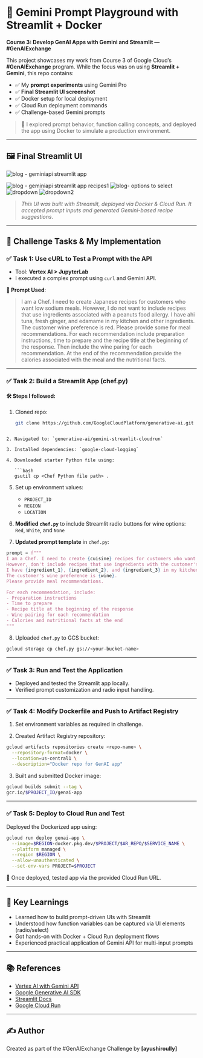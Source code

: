 
# 💬 Gemini Prompt Playground with Streamlit + Docker  
**Course 3: Develop GenAI Apps with Gemini and Streamlit — #GenAIExchange**

This project showcases my work from Course 3 of Google Cloud’s **#GenAIExchange** program. While the focus was on using **Streamlit + Gemini**, this repo contains:

- ✅ My **prompt experiments** using Gemini Pro  
- ✅ **Final Streamlit UI screenshot**  
- ✅ Docker setup for local deployment  
- ✅ Cloud Run deployment commands  
- ✅ Challenge-based Gemini prompts  

> 🧠 I explored prompt behavior, function calling concepts, and deployed the app using Docker to simulate a production environment.

---

## 🖼️ Final Streamlit UI
![blog - geminiapi streamlit app](https://github.com/user-attachments/assets/d36c58f5-4fbe-4427-b375-3bd044f642de)


![blog - geminiapi streamlit app recipes1](https://github.com/user-attachments/assets/307ca892-7a81-4c27-8ecf-4b4e8ddcd62f)
![blog- options to select](https://github.com/user-attachments/assets/b85ff057-44f5-43d5-abf3-1b2ffbb7631b)
![dropdown](https://github.com/user-attachments/assets/851c8d63-686d-4c0d-bb00-b2306199e8df)
![dropdown2](https://github.com/user-attachments/assets/f0b662fb-12b4-4353-b816-88b3de27da05)

> *This UI was built with Streamlit, deployed via Docker & Cloud Run. It accepted prompt inputs and generated Gemini-based recipe suggestions.*

---

## 🧪 Challenge Tasks & My Implementation

### ✅ **Task 1: Use cURL to Test a Prompt with the API**

- Tool: **Vertex AI > JupyterLab**
- I executed a complex prompt using `curl` and Gemini API.

**🔹 Prompt Used**:

> I am a Chef. I need to create Japanese recipes for customers who want low sodium meals. However, I do not want to include recipes that use ingredients associated with a peanuts food allergy. I have ahi tuna, fresh ginger, and edamame in my kitchen and other ingredients. The customer wine preference is red. Please provide some for meal recommendations. For each recommendation include preparation instructions, time to prepare and the recipe title at the beginning of the response. Then include the wine paring for each recommendation. At the end of the recommendation provide the calories associated with the meal and the nutritional facts.

---

### ✅ **Task 2: Build a Streamlit App (chef.py)**

#### 🛠️ Steps I followed:
1. Cloned repo:  
   ```bash
   git clone https://github.com/GoogleCloudPlatform/generative-ai.git
```

2. Navigated to: `generative-ai/gemini-streamlit-cloudrun`

3. Installed dependencies: `google-cloud-logging`

4. Downloaded starter Python file using:

   ```bash
   gsutil cp <Chef Python file path> .
   ```

5. Set up environment values:

   * `PROJECT_ID`
   * `REGION`
   * `LOCATION`

6. **Modified `chef.py`** to include Streamlit radio buttons for wine options:
   `Red`, `White`, and `None`

7. **Updated prompt template** in `chef.py`:

```python
prompt = f"""
I am a Chef. I need to create {cuisine} recipes for customers who want {dietary_preference} meals.
However, don't include recipes that use ingredients with the customer's {allergy} allergy.
I have {ingredient_1}, {ingredient_2}, and {ingredient_3} in my kitchen and other ingredients.
The customer's wine preference is {wine}.
Please provide meal recommendations.

For each recommendation, include:
- Preparation instructions
- Time to prepare
- Recipe title at the beginning of the response
- Wine pairing for each recommendation
- Calories and nutritional facts at the end
"""
```

8. Uploaded `chef.py` to GCS bucket:

```bash
gcloud storage cp chef.py gs://<your-bucket-name>
```

---

### ✅ **Task 3: Run and Test the Application**

* Deployed and tested the Streamlit app locally.
* Verified prompt customization and radio input handling.

---

### ✅ **Task 4: Modify Dockerfile and Push to Artifact Registry**

1. Set environment variables as required in challenge.

2. Created Artifact Registry repository:

```bash
gcloud artifacts repositories create <repo-name> \
  --repository-format=docker \
  --location=us-central1 \
  --description="Docker repo for GenAI app"
```

3. Built and submitted Docker image:

```bash
gcloud builds submit --tag \
gcr.io/$PROJECT_ID/genai-app
```

---

### ✅ **Task 5: Deploy to Cloud Run and Test**

Deployed the Dockerized app using:

```bash
gcloud run deploy genai-app \
  --image=$REGION-docker.pkg.dev/$PROJECT/$AR_REPO/$SERVICE_NAME \
  --platform managed \
  --region $REGION \
  --allow-unauthenticated \
  --set-env-vars PROJECT=$PROJECT
```

🎯 Once deployed, tested app via the provided Cloud Run URL.

---

## 🧠 Key Learnings

* Learned how to build prompt-driven UIs with Streamlit
* Understood how function variables can be captured via UI elements (radio/select)
* Got hands-on with Docker + Cloud Run deployment flows
* Experienced practical application of Gemini API for multi-input prompts

---

## 📚 References

* [Vertex AI with Gemini API](https://cloud.google.com/vertex-ai/docs/generative-ai)
* [Google Generative AI SDK](https://cloud.google.com/python/docs/reference/aiplatform/latest)
* [Streamlit Docs](https://docs.streamlit.io/)
* [Google Cloud Run](https://cloud.google.com/run)

---

## ✍️ Author

Created as part of the #GenAIExchange Challenge by **\[ayushiroully]**

